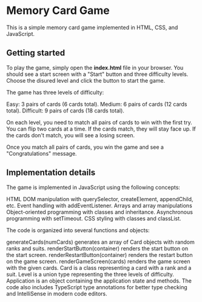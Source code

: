 <h1> Memory Card Game </h1>

This is a simple memory card game implemented in HTML, CSS, and JavaScript.

<h2> Getting started </h2>

To play the game, simply open the **index.html** file in your browser. You should see a start screen with a "Start" button and three difficulty levels. Choose the disured level and click the button to start the game.

The game has three levels of difficulty:

Easy: 3 pairs of cards (6 cards total).
Medium: 6 pairs of cards (12 cards total).
Difficult: 9 pairs of cards (18 cards total).

On each level, you need to match all pairs of cards to win with the first try. You can flip two cards at a time. If the cards match, they will stay face up. If the cards don't match, you will see a losing screen.

Once you match all pairs of cards, you win the game and see a "Congratulations" message.

<h2> Implementation details </h2>

The game is implemented in JavaScript using the following concepts:

HTML DOM manipulation with querySelector, createElement, appendChild, etc.
Event handling with addEventListener.
Arrays and array manipulations
Object-oriented programming with classes and inheritance.
Asynchronous programming with setTimeout.
CSS styling with classes and classList.

The code is organized into several functions and objects:

generateCards(numCards) generates an array of Card objects with random ranks and suits.
renderStartButton(container) renders the start button on the start screen.
renderRestartButton(container) renders the restart button on the game screen.
renderGameScreen(cards) renders the game screen with the given cards.
Card is a class representing a card with a rank and a suit.
Level is a union type representing the three levels of difficulty.
Application is an object containing the application state and methods.
The code also includes TypeScript type annotations for better type checking and IntelliSense in modern code editors.